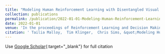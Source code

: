 ```yaml
---
title: "Modeling Human Reinforcement Learning with Disentangled Visual Representations"
collection: publications
permalink: /publication/2022-01-01-Modeling-Human-Reinforcement-Learning-with-Disentangled-Visual-Representations
date: 2022-01-01
venue: 'In the proceedings of Reinforcement Learning and Decision Making'
citation: ' Tailia Malloy,  Tim Klinger,  Chris Sims, &quot;Modeling Human Reinforcement Learning with Disentangled Visual Representations.&quot; In the proceedings of Reinforcement Learning and Decision Making, 2022.'
---
```

Use [Google Scholar](https://scholar.google.com/scholar?q=Modeling+Human+Reinforcement+Learning+with+Disentangled+Visual+Representations){:target="_blank"} for full citation